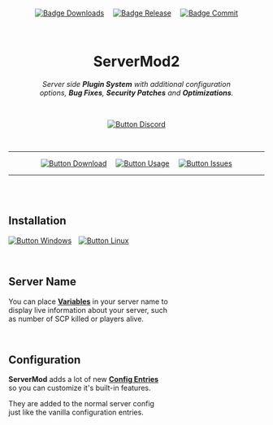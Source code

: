 
<br>

<div align = center>

[![Badge Downloads]][Releases]   
[![Badge Release]][Releases]   
[![Badge Commit]][Commits]

<br>

# ServerMod2  

*Server side **Plugin System** with additional configuration* <br>
*options, **Bug Fixes**, **Security Patches** and **Optimizations**.*

<br>

[![Button Discord]][Discord]

<br>

---

[![Button Download]][Release]   
[![Button Usage]][Wiki]   
[![Button Issues]][Issues]

---

</div>

<br>
<br>

## Installation

[![Button Windows]][Windows]   [![Button Linux]][Linux]

<br>

## Server Name

You can place **[Variables]** in your server name to <br>
display live information about your server, such <br>
as number of SCP killed or players alive.

<br>

## Configuration

**ServerMod** adds a lot of new **[Config Entries]** <br>
so you can customize it's built-in features.

They are added to the normal server config <br>
just like the vanilla configuration entries.

<br>


<!----------------------------------------------------------------------------->

[Config Entries]: https://GitHub.com/ServerMod/Smod2/wiki/Config-additions
[Variables]: https://GitHub.com/ServerMod/Smod2/wiki/Server-Name-Variables
[Releases]: https://GitHub.com/ServerMod/Smod2/releases
[Windows]: https://GitHub.com/ServerMod/Smod2/wiki/ServerMod-Installation-(Windows)
[Release]: https://GitHub.com/ServerMod/Smod2/releases/latest
[Commits]: https://GitHub.com/ServerMod/Smod2/commit
[Issues]: https://GitHub.com/ServerMod/Smod2/issues
[Linux]: https://GitHub.com/ServerMod/Smod2/wiki/ServerMod-Installation-(Linux)
[Wiki]: https://GitHub.com/ServerMod/Smod2/wiki

[Discord]: https://discord.gg/8nvmMTr 'ServeMod2 Discord Server'


<!---------------------------------[ Badges ]---------------------------------->

[Badge Downloads]: https://img.shields.io/github/downloads/ServerMod/Smod2/total.svg?style=flat&logoColor=white&logo=DocuSign&color=EF2D5E
[Badge Release]: https://img.shields.io/github/release/ServerMod/Smod2.svg?style=flat&logoColor=white&logo=AzureArtifacts&color=04ACE6
[Badge Commit]: https://img.shields.io/github/last-commit/ServerMod/Smod2?style=flat&color=68A51C&logoColor=white&logo=GitHub


<!--------------------------------[ Buttons ]---------------------------------->

[Button Download]: https://img.shields.io/badge/Download-EF2D5E?style=for-the-badge&logoColor=white&logo=DocuSign
[Button Windows]: https://img.shields.io/badge/Windows-0078D6?style=for-the-badge&logoColor=white&logo=Windows
[Button Discord]: https://img.shields.io/discord/430468637183442945.svg?label=&style=for-the-badge&logoColor=white&logo=Discord&color=5865F2
[Button Issues]: https://img.shields.io/badge/Report_Problem-68A51C?style=for-the-badge&logoColor=white&logo=AskUbuntu
[Button Usage]: https://img.shields.io/badge/Usage-04ACE6?style=for-the-badge&logoColor=white&logo=GitBook
[Button Linux]: https://img.shields.io/badge/Linux-10B981?style=for-the-badge&logoColor=white&logo=Linux
